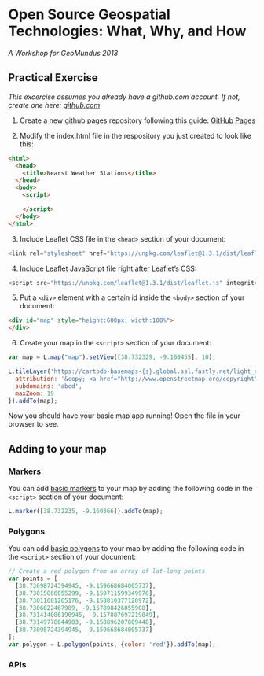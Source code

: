 # Open Source Geospatial Technologies: What, Why, and How
_A Workshop for GeoMundus 2018_

## Practical Exercise

_This excercise assumes you already have a github.com account. If not, create one here: [github.com](github.com)_

1. Create a new github pages repository following this guide:
[GitHub Pages](https://pages.github.com/)

2. Modify the index.html file in the respository you just created to look like this:
```html
<html>
  <head>
    <title>Nearst Weather Stations</title>
  </head>
  <body>
    <script>

    </script>
  </body>
</html>
```

3. Include Leaflet CSS file in the `<head>` section of your document:

```js
<link rel="stylesheet" href="https://unpkg.com/leaflet@1.3.1/dist/leaflet.css" integrity="sha512-Rksm5RenBEKSKFjgI3a41vrjkw4EVPlJ3+OiI65vTjIdo9brlAacEuKOiQ5OFh7cOI1bkDwLqdLw3Zg0cRJAAQ==" crossorigin="" />
```

4. Include Leaflet JavaScript file right after Leaflet’s CSS:

```js
<script src="https://unpkg.com/leaflet@1.3.1/dist/leaflet.js" integrity="sha512-/Nsx9X4HebavoBvEBuyp3I7od5tA0UzAxs+j83KgC8PU0kgB4XiK4Lfe4y4cgBtaRJQEIFCW+oC506aPT2L1zw==" crossorigin=""></script>
```

5. Put a `<div>` element with a certain id inside the `<body>` section of your document:

```html
<div id="map" style="height:600px; width:100%">
</div>
```

6. Create your map in the `<script>` section of your document:

```js
var map = L.map("map").setView([38.732329, -9.160455], 10);

L.tileLayer('https://cartodb-basemaps-{s}.global.ssl.fastly.net/light_nolabels/{z}/{x}/{y}.png', {
  attribution: '&copy; <a href="http://www.openstreetmap.org/copyright">OpenStreetMap</a> &copy; <a href="http://cartodb.com/attributions">CartoDB</a>',
  subdomains: 'abcd',
  maxZoom: 19
}).addTo(map);
```

Now you should have your basic map app running! Open the file in your browser to see.

## Adding to your map

### Markers

You can add [basic markers](https://leafletjs.com/reference-1.3.4.html#marker) to your map by adding the following code in the `<script>` section of your document:

```js
L.marker([38.732235, -9.160366]).addTo(map);
```

### Polygons

You can add [basic polygons](https://leafletjs.com/reference-1.3.4.html#polygon) to your map by adding the following code in the `<script>` section of your document:

```js
// Create a red polygon from an array of lat-long points
var points = [
  [38.73098724394945, -9.159668684005737],
  [38.73015866055299, -9.159711599349976],
  [38.73011681265176, -9.158810377120972],
  [38.7306022467989, -9.157898426055908],
  [38.731414086190945, -9.157887697219849],
  [38.73149778044903, -9.158896207809448],
  [38.73098724394945, -9.159668684005737]
];
var polygon = L.polygon(points, {color: 'red'}).addTo(map);
```



### APIs
